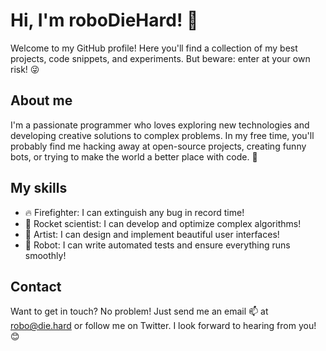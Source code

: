 # Hi, I'm roboDieHard! 👋

Welcome to my GitHub profile! Here you'll find a collection of my best projects, code snippets, and experiments. But beware: enter at your own risk! 😜

## About me

I'm a passionate programmer who loves exploring new technologies and developing creative solutions to complex problems. In my free time, you'll probably find me hacking away at open-source projects, creating funny bots, or trying to make the world a better place with code. 🌱

## My skills

- 🔥 Firefighter: I can extinguish any bug in record time!
- 🚀 Rocket scientist: I can develop and optimize complex algorithms!
- 🎨 Artist: I can design and implement beautiful user interfaces!
- 🤖 Robot: I can write automated tests and ensure everything runs smoothly!

## Contact

Want to get in touch? No problem! Just send me an email 📫 at robo@die.hard or follow me on Twitter. I look forward to hearing from you! 😊


<!---
roboDieHard/roboDieHard is a ✨ special ✨ repository because its `README.md` (this file) appears on your GitHub profile.
You can click the Preview link to take a look at your changes.
--->
